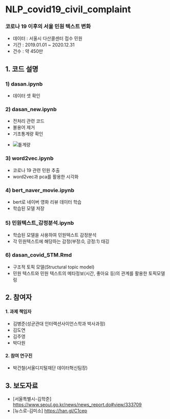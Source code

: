 # NLP_covid19_civil_complaint
### 코로나 19 이후의 서울 민원 텍스트 변화
+ 데이터 : 서울시 다산콜센터 접수 민원
+ 기간 : 2019.01.01 ~ 2020.12.31
+ 건수 : 약 450만

## 1. 코드 설명
### 1) dasan.ipynb
- 데이터 셋 확인
### 2) dasan_new.ipynb
+ 전처리 관련 코드
+ 불용어 제거
+ 기초통계량 확인
- ![톹계량 ](https://user-images.githubusercontent.com/60343930/110743674-c43f4080-827b-11eb-92a0-f40b08ae9085.png)
### 3) word2vec.ipynb
+ 코로나 19 관련 민원 추출
+ word2vec과 pca를 활용한 시각화
### 4) bert_naver_movie.ipynb
+ bert로 네이버 영화 리뷰 데이터 학습
+ 학습된 모델 저장
### 5) 민원텍스트_감정분석.ipynb
+ 학습된 모델을 사용하여 민원텍스트 감정분석
+ 각 민원텍스트에 해당하는 감정(부정:0, 긍정:1) 태깅
### 6) dasan_covid_STM.Rmd
+ 구조적 토픽 모델(Structural topic model)
+ 민원 텍스트와 민원 텍스트의 메타정보(시간, 좋아요 등)의 관계를 활용한 토픽모델링

## 2. 참여자
#### 1. 과제 책임자
- 김병준(성균관대 인터랙션사이언스학과 박사과정)
- 김도연
- 김주영
- 박다원

#### 2. 참여 연구진
- 박건철(서울디지털재단 데이터혁신팀장)

## 3. 보도자료
- [서울특별시-김학준] https://www.seoul.go.kr/news/news_report.do#view/333709
- [뉴스로-김미소] https://han.gl/C1cep
